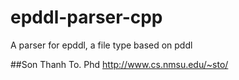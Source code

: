 # epddl-parser-cpp

A parser for epddl, a file type based on pddl

##Son Thanh To. Phd
http://www.cs.nmsu.edu/~sto/
